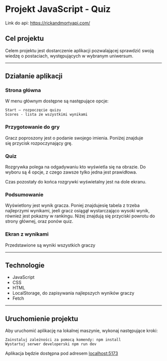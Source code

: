 # Projekt JavaScript - Quiz

Link do api: <https://rickandmortyapi.com/>

## Cel projektu

Celem projektu jest dostarczenie aplikacji pozwalającej sprawdzić swoją wiedzę o postaciach, występujących w wybranym uniwersum.

---

## Działanie aplikacji

### Strona główna

W menu głównym dostępne są następujące opcje:

    Start — rozpoczęcie quizu
    Scores - lista ze wszystkimi wynikami

### Przygotowanie do gry

Gracz poproszony jest o podanie swojego imienia. Poniżej znajduje się przycisk rozpoczynający grę.

### Quiz

Rozgrywka polega na odgadywaniu kto wyświetla się na obrazie. Do wyboru są 4 opcje, z czego zawsze tylko jedna jest prawidłowa.

Czas pozostały do końca rozgrywki wyświetalny jest na dole ekranu.

### Podsumowanie

Wyświetlony jest wynik gracza. Poniej znajdujesię tabela z trzeba najleprzymi wynikami, jeeli gracz osiągął wystarczająco wysoki wynik, również jest pokazny w rankingu.
Niżej znajdują się przyciski powrotu do strony głównej, oraz ponów quiz.

### Ekran z wynikami

Przedstawione są wyniki wszystkich graczy

---

## Technologie

* JavaScript
* CSS
* HTML
* LocalStorage, do zapisywania najlepszych wyników graczy
* Fetch

---

## Uruchomienie projektu

Aby uruchomić aplikację na lokalnej maszynie, wykonaj następujące kroki:

    Zainstaluj zależności za pomocą komendy: npm install
    Wystartuj serwer developerski npm run dev

Aplikacja będzie dostępna pod adresem [localhost:5173](http://127.0.0.1:5173/)
